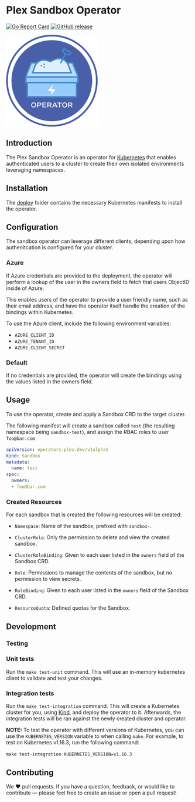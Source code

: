 # Plex Sandbox Operator

[![Go Report Card](https://goreportcard.com/badge/github.com/plexsystems/sandbox-operator)](https://goreportcard.com/report/github.com/plexsystems/sandbox-operator)
[![GitHub release](https://img.shields.io/github/release/plexsystems/sandbox-operator.svg)](https://github.com/plexsystems/sandbox-operator/releases)

![sandbox-operator](img/sandbox-operator.png)

## Introduction

The Plex Sandbox Operator is an operator for [Kubernetes](https://kubernetes.io/) that enables authenticated users to a cluster to create their own isolated environments leveraging namespaces.

## Installation

The [deploy](deploy) folder contains the necessary Kubernetes manifests to install the operator.

## Configuration

The sandbox operator can leverage different clients, depending upon how authenitcation is configured for your cluster.

### Azure

If Azure credentials are provided to the deployment, the operator will perform a lookup of the user in the owners field to fetch that users ObjectID inside of Azure.

This enables users of the operator to provide a user friendly name, such as their email address, and have the operator itself handle the creation of the bindings within Kubernetes.

To use the Azure client, include the following environment variables:

- `AZURE_CLIENT_ID`
- `AZURE_TENANT_ID`
- `AZURE_CLIENT_SECRET`

### Default

If no credentials are provided, the operator will create the bindings using the values listed in the owners field.

## Usage

To use the operator, create and apply a Sandbox CRD to the target cluster.

The following manifest will create a sandbox called `test` (the resulting namespace being `sandbox-test`), and assign the RBAC roles to user `foo@bar.com`

```yaml
apiVersion: operators.plex.dev/v1alpha1
kind: Sandbox
metadata:
  name: test
spec:
  owners:
  - foo@bar.com
```

### Created Resources

For each sandbox that is created the following resources will be created:

- `Namespace`: Name of the sandbox, prefixed with `sandbox-`.

- `ClusterRole`: Only the permission to delete and view the created sandbox.

- `ClusterRoleBinding`: Given to each user listed in the `owners` field of the Sandbox CRD.

- `Role`: Permissions to manage the contents of the sandbox, but no permission to view secrets.

- `RoleBinding`: Given to each user listed in the `owners` field of the Sandbox CRD.

- `ResourceQuota`: Defined quotas for the Sandbox.

## Development

### Testing

### Unit tests

Run the `make test-unit` command. This will use an in-memory kubernetes client to validate and test your changes.

### Integration tests

Run the `make test-integration` command. This will create a Kubernetes cluster for you, using [Kind](https://github.com/kubernetes-sigs/kind), and deploy the operator to it. Afterwards, the integration tests will be ran against the newly created cluster and operator.

**NOTE:** To test the operator with different versions of Kubernetes, you can use the `KUBERNETES_VERSION` variable to when calling `make`. For example, to test on Kubernetes v1.16.3, run the following command:

`make test-integration KUBERNETES_VERSION=v1.16.3`

## Contributing

We :heart: pull requests. If you have a question, feedback, or would like to contribute — please feel free to create an issue or open a pull request!
